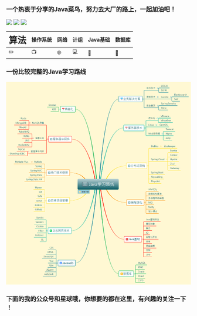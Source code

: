 ### 一个热衷于分享的Java菜鸟，努力去大厂的路上，一起加油吧！

![](https://img.shields.io/github/issues/kuangtf/JavaList)  ![](https://img.shields.io/github/forks/kuangtf/JavaList) ![](https://img.shields.io/github/stars/kuangtf/JavaList)


|    <font size=5>算法</font>   | 操作系统 | 网络                   | 计组       | Java基础 | 数据库 |
| --------- | -------- | ---------------------- | ---------- | -------- | ------ |
| :pencil2: | :tv:     | :globe_with_meridians: | :computer: | :pencil: | :date: |



### 一份比较完整的Java学习路线

![image](./assets/GitHubPage/Java学习路线.png)

### 下面的我的公众号和星球哦，你想要的都在这里，有兴趣的关注一下 ！

